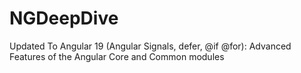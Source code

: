 # NGDeepDive

Updated To Angular 19 (Angular Signals, defer, @if @for): Advanced Features of the Angular Core and Common modules
